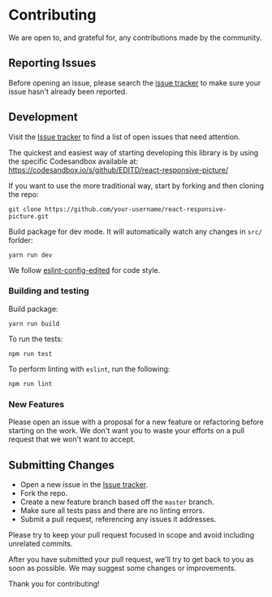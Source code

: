 # Contributing

We are open to, and grateful for, any contributions made by the community.

## Reporting Issues

Before opening an issue, please search the [issue tracker](https://github.com/EDITD/react-responsive-picture/issues) to make sure your issue hasn't already been reported.

## Development

Visit the [Issue tracker](https://github.com/EDITD/react-responsive-picture/issues) to find a list of open issues that need attention.

The quickest and easiest way of starting developing this library is by using the specific Codesandbox available at: https://codesandbox.io/s/github/EDITD/react-responsive-picture/


If you want to use the more traditional way, start by forking and then cloning the repo:
```
git clone https://github.com/your-username/react-responsive-picture.git
```

Build package for dev mode. It will automatically watch any changes in `src/` forlder:
```
yarn run dev
```

We follow [eslint-config-edited](https://www.npmjs.com/package/eslint-config-edited) for code style.

### Building and testing

Build package:
```
yarn run build
```

To run the tests:
```
npm run test
```

To perform linting with `eslint`, run the following:
```
npm run lint
```

### New Features

Please open an issue with a proposal for a new feature or refactoring before starting on the work. We don't want you to waste your efforts on a pull request that we won't want to accept.

## Submitting Changes

* Open a new issue in the [Issue tracker](https://github.com/EDITD/react-responsive-picture/issues).
* Fork the repo.
* Create a new feature branch based off the `master` branch.
* Make sure all tests pass and there are no linting errors.
* Submit a pull request, referencing any issues it addresses.

Please try to keep your pull request focused in scope and avoid including unrelated commits.

After you have submitted your pull request, we'll try to get back to you as soon as possible. We may suggest some changes or improvements.

Thank you for contributing!